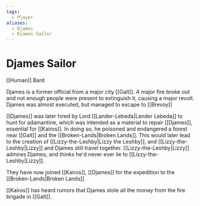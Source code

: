```yaml
---
tags:
  - Player
aliases:
  - Djames
  - Djames Sailor
---
```

# Djames Sailor
[[Human]] Bard

Djames is a former official from a major city [[Galt]]. A major fire broke out and not enough people were present to extinguish it, causing a major revolt. Djames was almost executed, but managed to escape to [[Brevoy]]

[[Djames]] was later hired by Lord [[Lander-Lebeda|Lander Lebeda]] to hunt for adamantine, which was intended as a material to repair [[Djames]], essential for [[Kairos]]. In doing so, he poisoned and endangered a forest near [[Galt]] and the [[Broken-Lands|Broken Lands]]. This would later lead to the creation of [[Lizzy-the-Leshby|Lizzy the Leshby]], and [[Lizzy-the-Leshby|Lizzy]] and Djames still travel together. [[Lizzy-the-Leshby|Lizzy]] admires Djames, and thinks he'd never ever lie to [[Lizzy-the-Leshby|Lizzy]].

They have now joined [[Kairos]], [[Djames]] for the expedition to the [[Broken-Lands|Broken Lands]]

[[Kairos]] has heard rumors that Djames stole all the money from the fire brigade in [[Galt]].